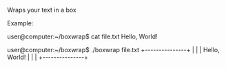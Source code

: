 Wraps your text in a box

Example:

user@computer:~/boxwrap$ cat file.txt 
Hello, World!

user@computer:~/boxwrap$ ./boxwrap file.txt 
+---------------+
|               |
| Hello, World! |
|               |
+---------------+
